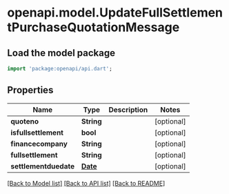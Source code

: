# openapi.model.UpdateFullSettlementPurchaseQuotationMessage

## Load the model package
```dart
import 'package:openapi/api.dart';
```

## Properties
Name | Type | Description | Notes
------------ | ------------- | ------------- | -------------
**quoteno** | **String** |  | [optional] 
**isfullsettlement** | **bool** |  | [optional] 
**financecompany** | **String** |  | [optional] 
**fullsettlement** | **String** |  | [optional] 
**settlementduedate** | [**Date**](Date.md) |  | [optional] 

[[Back to Model list]](../README.md#documentation-for-models) [[Back to API list]](../README.md#documentation-for-api-endpoints) [[Back to README]](../README.md)


